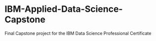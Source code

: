 # IBM-Applied-Data-Science-Capstone
Final Capstone project for the IBM Data Science Professional Certificate
